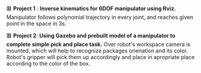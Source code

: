 🟥 **Project 1** :
**Inverse kinematics for 6DOF manipulator using Rviz.**  Manipulator follows polynomial trajectory in every joint, and reaches given point in the space in 3s.

🟥 **Project 2**:
**Using Gazebo and prebuilt model of a manipulator to complete simple pick and place task.** Over robot's workspace camera is mounted, which will help to recognize packages orienation and its color. Robot's gripper will pick them up accordingly and place in apropriate place according to the color of the box.


